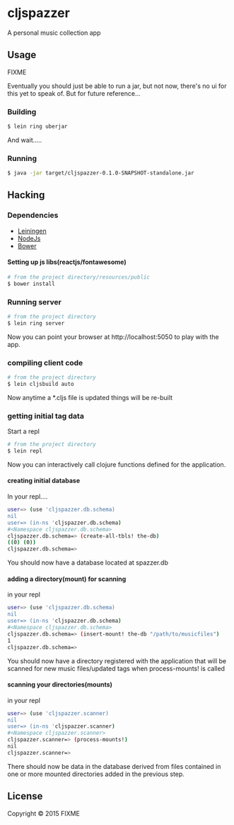 # cljspazzer

A personal music collection app

## Usage

FIXME

Eventually you should just be able to run a jar, but not now, there's no ui for this yet to speak of. But for future reference...

### Building

```bash
$ lein ring uberjar
```

And wait.....

### Running

```bash
$ java -jar target/cljspazzer-0.1.0-SNAPSHOT-standalone.jar
```

## Hacking

### Dependencies

- [Leiningen](http://leiningen.org/)
- [NodeJs](http://nodejs.org/)
- [Bower](http://bower.io/)


#### Setting up js libs(reactjs/fontawesome)

```bash
# from the project directory/resources/public
$ bower install
```

### Running server

```bash
# from the project directory
$ lein ring server
```

Now you can point your browser at http://localhost:5050 to play with the app. 

### compiling client code

```bash
# from the project directory
$ lein cljsbuild auto
```

Now anytime a *.cljs file is updated things will be re-built

### getting initial tag data

Start a repl

```bash
# from the project directory
$ lein repl
```

Now you can interactively call clojure functions defined for the application. 

#### creating initial database

In your repl....

```bash
user=> (use 'cljspazzer.db.schema)
nil
user=> (in-ns 'cljspazzer.db.schema)
#<Namespace cljspazzer.db.schema>
cljspazzer.db.schema=> (create-all-tbls! the-db)
((0) (0))
cljspazzer.db.schema=> 
```

You should now have a database located at spazzer.db

#### adding a directory(mount) for scanning

in your repl

````bash
user=> (use 'cljspazzer.db.schema)
nil
user=> (in-ns 'cljspazzer.db.schema)
#<Namespace cljspazzer.db.schema>
cljspazzer.db.schema=> (insert-mount! the-db "/path/to/musicfiles")
1
cljspazzer.db.schema=> 
````

You should now have a directory registered with the application that will be scanned for new music files/updated tags when process-mounts! is called

#### scanning your directories(mounts)
in your repl

````bash
user=> (use 'cljspazzer.scanner)
nil
user=> (in-ns 'cljspazzer.scanner)
#<Namespace cljspazzer.scanner>
cljspazzer.scanner=> (process-mounts!)
nil
cljspazzer.scanner=> 
````

There should now be data in the database derived from files contained in one or more mounted directories added in the previous step.

## License

Copyright © 2015 FIXME

